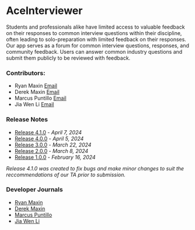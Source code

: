 # AceInterviewer
Students and professionals alike have limited access to valuable feedback on their responses to common interview questions within their discipline, often leading to solo-preparation with limited feedback on their responses. Our app serves as a forum for common interview questions, responses, and community feedback. Users can answer common industry questions and submit them publicly to be reviewed with feedback. 

### Contributors: 
* Ryan Maxin [Email](mailto:rsmaxin@uwaterloo.ca)
* Derek Maxin [Email](mailto:dmaxin@uwaterloo)
* Marcus Puntillo [Email](mailto:mapuntil@uwaterloo.ca)
* Jia Wen Li [Email](mailto:jw24li@uwaterloo.ca)

### Release Notes
* [Release 4.1.0](Release-Notes/4.1.0-release-notes) - _April 7, 2024_
* [Release 4.0.0](Release-Notes/4.0.0-release-notes) - _April 5, 2024_
* [Release 3.0.0](Release-Notes/3.0.0-release-notes) - _March 22, 2024_
* [Release 2.0.0](Release-Notes/2.0.0-release-notes) - _March 8, 2024_
* [Release 1.0.0](Release-Notes/1.0.0-release-notes) - _February 16, 2024_

_Release 4.1.0 was created to fix bugs and make minor changes to suit the reccommendations of our TA prior to submission._

### Developer Journals
* [Ryan Maxin](ryan-development-journal)
* [Derek Maxin](derek-development-journal)
* [Marcus Puntillo](marcus-development-journal)
* [Jia Wen Li](jia-wn-development-journal)